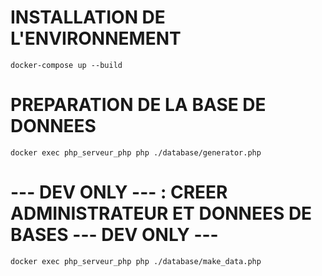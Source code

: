# INSTALLATION DE L'ENVIRONNEMENT 
    docker-compose up --build

# PREPARATION DE LA BASE DE DONNEES
    docker exec php_serveur_php php ./database/generator.php

# --- DEV ONLY --- : CREER ADMINISTRATEUR ET DONNEES DE BASES --- DEV ONLY ---
    docker exec php_serveur_php php ./database/make_data.php

 